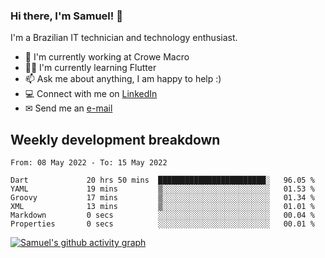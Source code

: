 ### Hi there, I'm Samuel! 👋

I'm a Brazilian IT technician and technology enthusiast.

- 🏢 I'm currently working at Crowe Macro
- 👨‍💻 I'm currently learning Flutter
- 📫 Ask me about anything, I am happy to help :)
- 💻 Connect with me on [LinkedIn](https://www.linkedin.com/in/samuel-s-marques/)
- ✉ Send me an [e-mail](mailto:samuel.s.marques@protonmail.com)

## Weekly development breakdown
<!--START_SECTION:waka-->

```text
From: 08 May 2022 - To: 15 May 2022

Dart             20 hrs 50 mins  ████████████████████████░   96.05 %
YAML             19 mins         ▒░░░░░░░░░░░░░░░░░░░░░░░░   01.53 %
Groovy           17 mins         ▒░░░░░░░░░░░░░░░░░░░░░░░░   01.34 %
XML              13 mins         ▒░░░░░░░░░░░░░░░░░░░░░░░░   01.01 %
Markdown         0 secs          ░░░░░░░░░░░░░░░░░░░░░░░░░   00.04 %
Properties       0 secs          ░░░░░░░░░░░░░░░░░░░░░░░░░   00.01 %
```

<!--END_SECTION:waka-->

[![Samuel's github activity graph](https://activity-graph.herokuapp.com/graph?username=samuel-s-marques&theme=react-dark)](https://github.com/samuel-s-marques)

